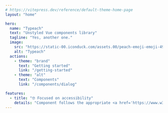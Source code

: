 ```yaml
---
# https://vitepress.dev/reference/default-theme-home-page
layout: "home"

hero:
  name: "Typeach"
  text: "Unstyled Vue components library"
  tagline: "Yes, another one."
  image:
    src: "https://static-00.iconduck.com/assets.00/peach-emoji-emoji-492x512-vb61turt.png"
    alt: "Typeach"
  actions:
    - theme: "brand"
      text: "Getting started"
      link: "/getting-started"
    - theme: "alt"
      text: "Components"
      link: "/components/dialog"

features:
  - title: "🤓 Focused on accessibility"
    details: "Component follows the appropriate <a href='https://www.w3.org/WAI/ARIA/apg/patterns/'>APG pattern</a> when there is one, if not - there are links to the references used."
---
```

